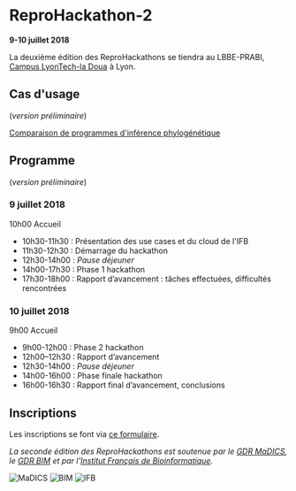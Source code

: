 # ReproHackathon-2

**9-10 juillet 2018**

La deuxième édition des ReproHackathons se tiendra au LBBE-PRABI, [Campus LyonTech-la Doua](https://www.univ-lyon1.fr/campus/plan-des-campus/) à Lyon.

## Cas d'usage

(*version préliminaire*)

[Comparaison de programmes d'inférence phylogénétique](hackathon_2.md)

## Programme

(*version préliminaire*)

### 9 juillet 2018

10h00 Accueil

* 10h30-11h30 : Présentation des use cases et du cloud de l'IFB
* 11h30-12h30 : Démarrage du hackathon
* 12h30-14h00 : *Pause déjeuner*
* 14h00-17h30 : Phase 1 hackathon
* 17h30-18h00 : Rapport d’avancement : tâches effectuées, difficultés rencontrées

### 10 juillet 2018

9h00 Accueil

* 9h00-12h00 : Phase 2 hackathon
* 12h00–12h30 : Rapport d’avancement 
* 12h30-14h00 : *Pause déjeuner*
* 14h00-16h00 : Phase finale hackathon
* 16h00-16h30 : Rapport final d’avancement, conclusions

## Inscriptions

Les inscriptions se font via [ce formulaire](https://goo.gl/bhyVHW).


*La seconde édition des ReproHackathons est soutenue par le [GDR MaDICS](https://www.madics.fr), le [GDR BIM](http://www.gdr-bim.cnrs.fr) et par l'[Institut Français de Bioinformatique](http://www.france-bioinformatique.fr).*

![MaDICS](https://ifb-elixirfr.github.io/ReproHackathon/logo-madics.png) ![BIM](https://ifb-elixirfr.github.io/ReproHackathon/logo-gdrbim-web.jpg) ![IFB](https://ifb-elixirfr.github.io/ReproHackathon/logo-ifb.png)
